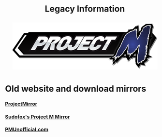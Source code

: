 <div id="toc">
  <ul align="center" style="list-style: none">
      <summary> <h1>
        Legacy Information
        <p><img src="/Images/Project M.png"></p>
  </ul>
</div>

<h1> Old website and download mirrors
<h3> <a href="https://projectmirror.no-ip.org/">ProjectMirror</a>
<h3> <a href="https://projectm.lightni.ng/">Sudofox's Project M Mirror</a>
<h3> <a href="https://pmunofficial.com">PMUnofficial.com</a>